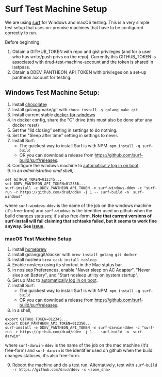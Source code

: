 <h1>Surf Test Machine Setup</h1>

We are using [surf](https://github.com/surf-build/surf) for Windows and macOS testing. This is a very simple test setup that uses on-premise machines that have to be configured correctly to run.

Before beginning:
1. Obtain a GITHUB_TOKEN with repo and gist privileges (and for a user who has write/push privs on the repo). Currently this GITHUB_TOKEN is associated with drud-test-machine-account and the token is shared in lastpass.
2. Obtain a DDEV_PANTHEON_API_TOKEN with privileges on a set-up pantheon account for testing.

## Windows Test Machine Setup:

1. Install [chocolatey](https://chocolatey.org/)
2. Install golang/make/git with `choco install -y golang make git`
3. Install current stable [docker-for-windows](https://docs.docker.com/docker-for-windows/install/#download-docker-for-windows)
4. In docker config, share the "C" drive  (this must also be done after any docker reset)
5. Set the "lid closing" setting in settings to do nothing.
6. Set the "Sleep after time" setting in settings to never.
7. Install Surf:
    - The quickest way to install Surf is with NPM:
    `npm install -g surf-build`
    - OR you can download a release from https://github.com/surf-build/surf/releases.
8. Configure the windows machine to [automatically log in on boot](https://www.howtogeek.com/112919/how-to-make-your-windows-8-computer-logon-automatically/). 
9. In an *administrative cmd shell*, 
```
set GITHUB_TOKEN=012345...
set DDEV_PANTHEON_API_TOKEN=012356...
surf-install -e DDEV_PANTHEON_API_TOKEN -n surf-windows-ddev -c "surf-run -r https://github.com/drud/ddev -j 1 -- surf-build -n  surf-windows"

```
where `surf-windows-ddev` is the name of the job on the windows machine (it's free-form) and `surf-windows` is the identifier used on github when the build changes statuses; it's also free-form. **Note that current versions of surf-install will fail claiming that schtasks failed, but it seems to work fine anyway. See [issue](https://github.com/surf-build/surf/issues/64).**

### macOS Test Machine Setup

1. Install [homebrew](https://brew.sh/)
2. Install golang/git/docker with `brew install golang git docker`
3. Install nosleep `brew cask install nosleep`
4. Enable nosleep using its shortcut in the Mac status bar.
5. In nosleep Preferences, enable "Never sleep on AC Adapter", "Never sleep on Battery", and "Start nosleep utility on system startup".
6. Set up Mac to [automatically log in on boot](https://support.apple.com/en-us/HT201476). 
7. Install Surf:
    - The quickest way to install Surf is with NPM:
    `npm install -g surf-build`
    - OR you can download a release from https://github.com/surf-build/surf/releases.
8. In a shell, 
```
export GITHUB_TOKEN=012345...
export DDEV_PANTHEON_API_TOKEN=012356...
surf-install -e DDEV_PANTHEON_API_TOKEN -n surf-darwin-ddev -c "surf-run -r https://github.com/drud/ddev -j 1 -- surf-build -n  surf-darwin"
```
where `surf-darwin-ddev` is the name of the job on the mac machine (it's free-form) and `surf-darwin` is the identifier used on github when the build changes statuses; it's also free-form.

9. Reboot the machine and do a test run. Alternatively, test with `surf-build -r https://github.com/drud/ddev -s <some_sha>`
